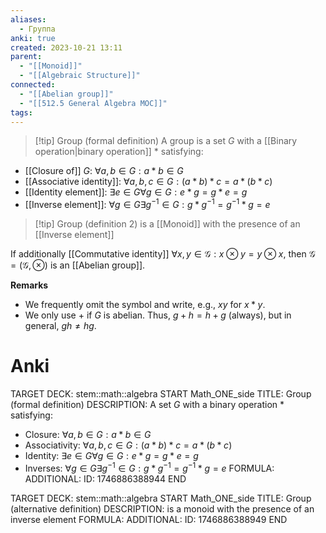 ```yaml
---
aliases:
  - Группа
anki: true
created: 2023-10-21 13:11
parent:
  - "[[Monoid]]"
  - "[[Algebraic Structure]]"
connected:
  - "[[Abelian group]]"
  - "[[512.5 General Algebra MOC]]"
tags:
---
```


> [!tip] Group (formal definition)
> A group is a set $G$ with a [[Binary operation|binary operation]] $*$ satisfying:
- [[Closure of]] $G$: $\forall a,b \in G: a * b \in G$
- [[Associative identity]]: $\forall a,b,c \in G: (a * b) * c = a * (b * c)$
- [[Identity element]]: $\exists e \in G \forall g \in G: e * g = g * e = g$
- [[Inverse element]]: $\forall g \in G \exists g^{-1} \in G: g * g^{-1} = g^{-1} * g = e$

> [!tip] Group (definition 2)
> is a [[Monoid]] with the presence of an [[Inverse element]]

If additionally [[Commutative identity]] $\forall x, y \in \mathcal{G} : x \otimes y = y \otimes x$, then $\mathcal{G} = (\mathcal{G}, \otimes)$ is an [[Abelian group]].

**Remarks**  
- We frequently omit the symbol and write, e.g., $xy$ for $x * y$.
- We only use $+$ if $G$ is abelian. Thus, $g + h = h + g$ (always), but in general, $gh \neq hg$.

# Anki
TARGET DECK: stem::math::algebra
START
Math_ONE_side
TITLE: Group (formal definition)
DESCRIPTION: A set $G$ with a binary operation $*$ satisfying:
- Closure: $\forall a,b \in G: a * b \in G$
- Associativity: $\forall a,b,c \in G: (a * b) * c = a * (b * c)$
- Identity: $\exists e \in G \forall g \in G: e * g = g * e = g$
- Inverses: $\forall g \in G \exists g^{-1} \in G: g * g^{-1} = g^{-1} * g = e$
FORMULA: 
ADDITIONAL:
ID: 1746886388944
END

TARGET DECK: stem::math::algebra
START
Math_ONE_side
TITLE: Group (alternative definition)
DESCRIPTION: is a monoid with the presence of an inverse element
FORMULA: 
ADDITIONAL:
ID: 1746886388949
END





